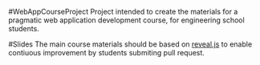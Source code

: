 #WebAppCourseProject
Project intended to create the materials for a pragmatic web application development course, for engineering school students. 

#Slides
The main course materials should be based on [reveal.js](https://github.com/hakimel/reveal.js) to enable contiuous improvement by students submiting pull request.

